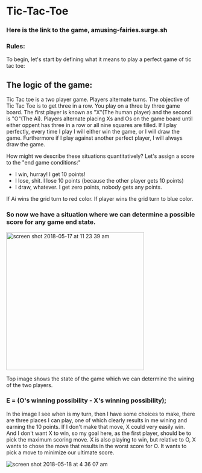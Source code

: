 # Tic-Tac-Toe
### Here is the link to the game,    amusing-fairies.surge.sh
### Rules:

To begin, let's start by defining what it means to play a perfect game of tic tac toe:
## The logic of the game:
Tic Tac toe is a two player game. Players alternate turns.
The objective of Tic Tac Toe is to get three in a row. You play on a three by three game board. The first player is known as "X"(The human player) and the second is "O"(The Ai). Players alternate placing Xs and Os on the game board until either oppent has three in a row or all nine squares are filled.
If I play perfectly, every time I play I will either win the game, or I will draw the game. Furthermore if I play against another perfect player, I will always draw the game.

How might we describe these situations quantitatively? Let's assign a score to the "end game conditions:"

* I win, hurray! I get 10 points!
* I lose, shit. I lose 10 points (because the other player gets 10 points)
* I draw, whatever. I get zero points, nobody gets any points.

If Ai wins the grid turn to red color.
If player wins the grid turn to blue color.

### So now we have a situation where we can determine a possible score for any game end state.
<img width="365" alt="screen shot 2018-05-17 at 11 23 39 am" src="https://user-images.githubusercontent.com/24830759/40232415-83adb40a-5a53-11e8-8f23-822d3d58be41.png">


Top image shows the state of the game which we can determine the wining of the two players. 
### E = (O's winning possibility - X's winning possibility);
In the image I see when is my turn, then I have some choices to make, there are three places I can play, one of which clearly results in me wining and earning the 10 points. If I don't make that move, X could very easily win. And I don't want X to win, so my goal here, as the first player, should be to pick the maximum scoring move.
X is also playing to win, but relative to O, X wants to chose the move that results in the worst score for O. It wants to pick a move to minimize our ultimate score.

![screen shot 2018-05-18 at 4 36 07 am](https://user-images.githubusercontent.com/24830759/40232802-28dfd6d2-5a55-11e8-9438-3c76f4274584.png)
